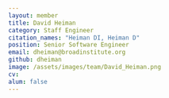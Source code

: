 ```yaml
---
layout: member
title: David Heiman
category: Staff Engineer
citation_names: "Heiman DI, Heiman D"
position: Senior Software Engineer
email: dheiman@broadinstitute.org
github: dheiman
image: /assets/images/team/David_Heiman.png
cv:
alum: false
---
```


